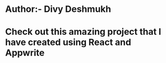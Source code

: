 # Author:- Divy Deshmukh

# Check out this amazing project that I have created using React and Appwrite
